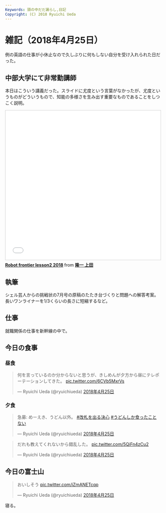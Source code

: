 ```yaml
---
Keywords: 頭の中だだ漏らし,日記
Copyright: (C) 2018 Ryuichi Ueda
---
```


# 雑記（2018年4月25日）

例の英語の仕事が小休止なので久しぶりに何もしない自分を受け入れられた日だった。

## 中部大学にて非常勤講師

本日はこういう講義だった。スライドに尤度という言葉がなかったが、尤度というものがどういうもので、知能の多様さを生み出す重要なものであることをしつこく説明。

<iframe src="//www.slideshare.net/slideshow/embed_code/key/iAgroYjgpSfpy" width="595" height="485" frameborder="0" marginwidth="0" marginheight="0" scrolling="no" style="border:1px solid #CCC; border-width:1px; margin-bottom:5px; max-width: 100%;" allowfullscreen> </iframe> <div style="margin-bottom:5px"> <strong> <a href="//www.slideshare.net/ryuichiueda/robot-frontier-lesson2-2018" title="Robot frontier lesson2 2018" target="_blank">Robot frontier lesson2 2018</a> </strong> from <strong><a href="//www.slideshare.net/ryuichiueda" target="_blank">隆一 上田</a></strong> </div>


## 執筆

シェル芸人からの挑戦状の7月号の原稿のたたき台づくりと問題への解答考案。長いワンライナーを1/3くらいの長さに短縮するなど。

## 仕事

就職関係の仕事を新幹線の中で。

## 今日の食事

### 昼食

<blockquote class="twitter-tweet" data-lang="ja"><p lang="ja" dir="ltr">何を言っているのか分からないと思うが、きしめんが夕方から昼にテレポーテーションしてきた。 <a href="https://t.co/6CVb5MxrVs">pic.twitter.com/6CVb5MxrVs</a></p>&mdash; Ryuichi Ueda (@ryuichiueda) <a href="https://twitter.com/ryuichiueda/status/988974898209935361?ref_src=twsrc%5Etfw">2018年4月25日</a></blockquote>
<script async src="https://platform.twitter.com/widgets.js" charset="utf-8"></script>



### 夕食

<blockquote class="twitter-tweet" data-lang="ja"><p lang="ja" dir="ltr">急募: めーえき、うどん以外。 <a href="https://twitter.com/hashtag/%E6%94%B9%E6%9C%AD%E3%82%92%E5%87%BA%E3%82%8B%E6%B1%BA%E5%BF%83?src=hash&amp;ref_src=twsrc%5Etfw">#改札を出る決心</a> <a href="https://twitter.com/hashtag/%E3%81%86%E3%81%A9%E3%82%93%E3%81%97%E3%81%8B%E9%A3%9F%E3%81%A3%E3%81%9F%E3%81%93%E3%81%A8%E3%81%AA%E3%81%84?src=hash&amp;ref_src=twsrc%5Etfw">#うどんしか食ったことない</a></p>&mdash; Ryuichi Ueda (@ryuichiueda) <a href="https://twitter.com/ryuichiueda/status/989038318540263425?ref_src=twsrc%5Etfw">2018年4月25日</a></blockquote>
<script async src="https://platform.twitter.com/widgets.js" charset="utf-8"></script>


<blockquote class="twitter-tweet" data-lang="ja"><p lang="ja" dir="ltr">だれも教えてくれないから錯乱した。 <a href="https://t.co/5QiFn4zCu2">pic.twitter.com/5QiFn4zCu2</a></p>&mdash; Ryuichi Ueda (@ryuichiueda) <a href="https://twitter.com/ryuichiueda/status/989045192555712512?ref_src=twsrc%5Etfw">2018年4月25日</a></blockquote>
<script async src="https://platform.twitter.com/widgets.js" charset="utf-8"></script>


## 今日の富士山

<blockquote class="twitter-tweet" data-lang="ja"><p lang="ja" dir="ltr">おいしそう <a href="https://t.co/iZmANETcqp">pic.twitter.com/iZmANETcqp</a></p>&mdash; Ryuichi Ueda (@ryuichiueda) <a href="https://twitter.com/ryuichiueda/status/989073168940916736?ref_src=twsrc%5Etfw">2018年4月25日</a></blockquote>
<script async src="https://platform.twitter.com/widgets.js" charset="utf-8"></script>


寝る。
